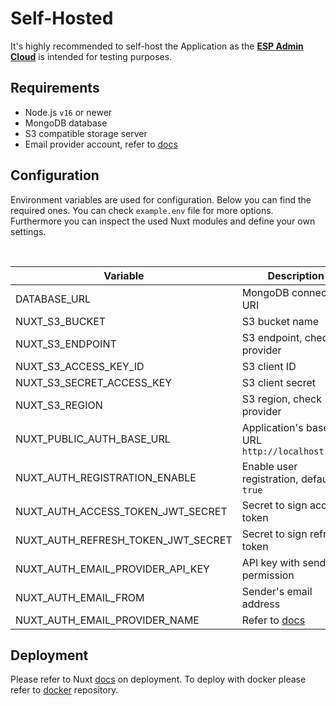 # Self-Hosted

It's highly recommended to self-host the Application as the [**ESP Admin Cloud**](https://esp-admin-app.bg.tn) is intended for testing purposes.

## Requirements

- Node.js `v16` or newer
- MongoDB database
- S3 compatible storage server
- Email provider account, refer to [docs](https://nuxt-auth.bg.tn/configuration/email)

## Configuration

Environment variables are used for configuration. Below you can find the required ones. You can check `example.env` file for more options. Furthermore you can inspect the used Nuxt modules and define your own settings.

<br>

| **Variable**                       | **Description**                                              |
| ---------------------------------- | ------------------------------------------------------------ |
| DATABASE_URL                       | MongoDB connection URI                                       |
| NUXT_S3_BUCKET                     | S3 bucket name                                               |
| NUXT_S3_ENDPOINT                   | S3 endpoint, check provider                                  |
| NUXT_S3_ACCESS_KEY_ID              | S3 client ID                                                 |
| NUXT_S3_SECRET_ACCESS_KEY          | S3 client secret                                             |
| NUXT_S3_REGION                     | S3 region, check provider                                    |
| NUXT_PUBLIC_AUTH_BASE_URL          | Application's base URL `http://localhost:3000`               |
| NUXT_AUTH_REGISTRATION_ENABLE      | Enable user registration, default `true`                     |
| NUXT_AUTH_ACCESS_TOKEN_JWT_SECRET  | Secret to sign access token                                  |
| NUXT_AUTH_REFRESH_TOKEN_JWT_SECRET | Secret to sign refresh token                                 |
| NUXT_AUTH_EMAIL_PROVIDER_API_KEY   | API key with send permission                                 |
| NUXT_AUTH_EMAIL_FROM               | Sender's email address                                       |
| NUXT_AUTH_EMAIL_PROVIDER_NAME      | Refer to [docs](https://nuxt-auth.bg.tn/configuration/email) |

## Deployment

Please refer to Nuxt [docs](https://nuxt.com/docs/getting-started/deployment) on deployment. To deploy with docker please refer to [docker](https://github.com/esp-admin/docker) repository.
